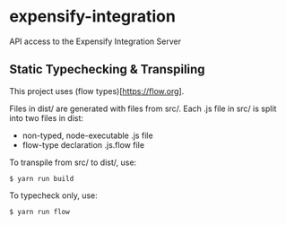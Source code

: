 # expensify-integration
API access to the Expensify Integration Server

## Static Typechecking & Transpiling
This project uses (flow types)[https://flow.org].

Files in dist/ are generated with files from src/.
Each .js file in src/ is split into two files in dist:
  - non-typed, node-executable .js file
  - flow-type declaration .js.flow file

To transpile from src/ to dist/, use:

```
$ yarn run build
```

To typecheck only, use:

```
$ yarn run flow
```